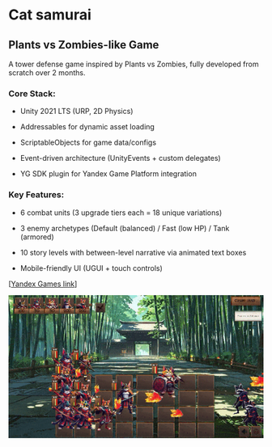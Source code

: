 # Cat samurai

## Plants vs Zombies-like Game

A tower defense game inspired by Plants vs Zombies, fully developed from scratch over 2 months.

### Core Stack:

- Unity 2021 LTS (URP, 2D Physics)

- Addressables for dynamic asset loading

- ScriptableObjects for game data/configs

- Event-driven architecture (UnityEvents + custom delegates)

- YG SDK plugin for Yandex Game Platform integration

### Key Features:

- 6 combat units (3 upgrade tiers each = 18 unique variations)

- 3 enemy archetypes (Default (balanced) / Fast (low HP) / Tank (armored)

- 10 story levels with between-level narrative via animated text boxes

- Mobile-friendly UI (UGUI + touch controls)

 [[Yandex Games link](https://yandex.ru/games/app/427803?lang=ru)]


![](Assets/YandexGifRU.gif)
